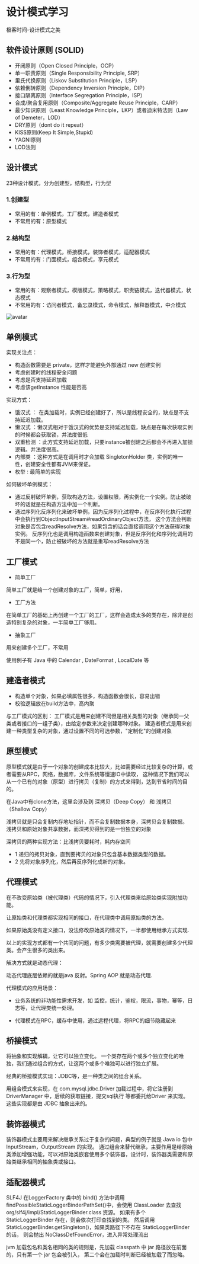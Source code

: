 # 设计模式学习
极客时间-设计模式之美
## 软件设计原则 (SOLID)

- 开闭原则（Open Closed Principle，OCP）
- 单一职责原则（Single Responsibility Principle, SRP）
- 里氏代换原则（Liskov Substitution Principle，LSP）
- 依赖倒转原则（Dependency Inversion Principle，DIP）
- 接口隔离原则（Interface Segregation Principle，ISP）
- 合成/聚合复用原则（Composite/Aggregate Reuse Principle，CARP）
- 最少知识原则（Least Knowledge Principle，LKP）或者迪米特法则（Law of Demeter，LOD）
- DRY原则（dont do it repeat）
- KISS原则(Keep It Simple,Stupid)
- YAGNI原则
- LOD法则

## 设计模式
23种设计模式，分为创建型，结构型，行为型
### 1.创建型
- 常用的有：单例模式，工厂模式，建造者模式
- 不常用的有：原型模式
### 2.结构型
- 常用的有：代理模式，桥接模式，装饰者模式，适配器模式
- 不常用的有：门面模式，组合模式，享元模式
### 3.行为型
- 常用的有：观察者模式，模版模式，策略模式，职责链模式，迭代器模式，状态模式
- 不常用的有：访问者模式，备忘录模式，命令模式，解释器模式，中介模式

![avatar](https://static001.geekbang.org/resource/image/f3/d3/f3262ef8152517d3b11bfc3f2d2b12d3.png)

## 单例模式

实现关注点：

- 构造函数需要是 private，这样才能避免外部通过 new 创建实例
- 考虑创建时的线程安全问题
- 考虑是否支持延迟加载
- 考虑该getInstance 性能是否高

实现方式：
- 饿汉式 ： 在类加载时，实例已经创建好了，所以是线程安全的，缺点是不支持延迟加载。
- 懒汉式 ：懒汉式相对于饿汉式的优势是支持延迟加载，缺点是在每次获取实例的时候都会获取锁，并法度很低
- 双重检测 ：此方式支持延迟加载，只要instance被创建之后都会不再进入加锁逻辑。并法度很高。
- 内部类 ：这种方式是在调用时才会加载 SingletonHolder 类，实例的唯一性，创建安全性都有JVM来保证。
- 枚举 : 最简单的实现

如何破坏单例模式：

- 通过反射破坏单例，获取构造方法，设置权限，再实例化一个实例。防止被破坏的话就是在构造方法中加一个判断。
- 通过序列化反序列化来破坏单例，因为反序列化过程中，在反序列化执行过程中会执行到ObjectInputStream#readOrdinaryObject方法，
这个方法会判断对象是否包含readResolve方法，如果包含的话会直接调用这个方法获得对象实例。
反序列化也是调用构造函数来创建对象，但是反序列化和序列化调用的不是同一个，防止被破坏的方法就是重写readResolve方法

## 工厂模式

- 简单工厂

简单工厂就是给一个创建对象的工厂，简单，好用，

- 工厂方法

在简单工厂的基础上再创建一个工厂的工厂，这样会造成太多的类存在，除非是创造特别复杂的对象，一半简单工厂够用。

- 抽象工厂

用来创建多个工厂，不常用

使用例子有 Java 中的 Calendar , DateFormat , LocalDate 等

## 建造者模式

- 构造单个对象，如果必填属性很多，构造函数会很长，容易出错
- 校验逻辑放在build方法中，高内聚

与工厂模式的区别：
工厂模式是用来创建不同但是相关类型的对象（继承同一父类或者接口的一组子类），由给定参数来决定创建哪种对象。
建造者模式是用来创建一种类型复杂的对象，通过设置不同的可选参数，"定制化"的创建对象

## 原型模式

原型模式就是由于一个对象的创建成本比较大，比如需要经过比较复杂的计算，或者需要从RPC，网络，数据库，文件系统等慢速IO中读取，
这种情况下我们可以从一个已有的对象（原型）进行拷贝（复制）的方式来得到，达到节省时间的目的。

在Java中有clone方法，这里会涉及到 深拷贝（Deep Copy） 和 浅拷贝（Shallow Copy）

浅拷贝就是只会复制内存地址指针，而不会复制数据本身，深拷贝会复制数据。
浅拷贝和原始对象共享数据，而深拷贝得到的是一份独立的对象

深拷贝的两种实现方法：比浅拷贝要耗时，耗内存空间

- 1 递归的拷贝对象，直到要拷贝的对象只包含基本数据类型的数据。
- 2 先将对象序列化，然后再反序列化成新的对象。

## 代理模式

在不改变原始类（被代理类）代码的情况下，引入代理类来给原始类实现附加功能。

让原始类和代理类都实现相同的接口，在代理类中调用原始类的方法。

如果原始类没有定义接口，没法修改原始类的情况下，一半都使用继承方式实现.

以上的实现方式都有一个共同的问题，有多少类需要被代理，就需要创建多少代理类。会产生很多的类出来。

解决方式就是动态代理：

动态代理底层依赖的就是java 反射。Spring AOP 就是动态代理.

代理模式的应用场景：
- 业务系统的非功能性需求开发，如 监控，统计，鉴权，限流，事物，幂等，日志等，让代理类统一处理。

- 代理模式在RPC，缓存中使用，通过远程代理，将RPC的细节隐藏起来

## 桥接模式

将抽象和实现解耦，让它可以独立变化。
一个类存在两个或多个独立变化的唯独，我们通过组合的方式，让这两个或多个唯独可以进行独立扩展。

经典的桥接模式实现：JDBC等，是一种类之间的组合关系。

用组合模式来实现，在 com.mysql.jdbc.Driver 加载过程中，将它注册到 DriverManager 中，后续的获取链接，提交sql执行
等都委托给Driver 来实现。这些实现都是由 JDBC 抽象出来的。

## 装饰器模式

装饰器模式主要用来解决继承关系过于复杂的问题，典型的例子就是 Java io 包中 InputStream，OutputStream 的实现。
通过组合来替代继承，主要作用是给原始类添加增强功能，可以对原始类嵌套使用多个装饰器，设计时，装饰器类需要和原始类继承相同的抽象类或接口。

## 适配器模式

SLF4J 在LoggerFactory 类中的 bind() 方法中调用 findPossibleStaticLoggerBinderPathSet()中，会使用 ClassLoader
去查找 org/slf4j/impl/StaticLoggerBinder.class 资源。 
如果有多个 StaticLoggerBinder 存在，则会依次打印查找到的类。
然后调用 StaticLoggerBinder.getSingleton()，如果类路径下不存在 StaticLoggerBinder的话，
则会抛出 NoClassDefFoundError，进入异常处理流出

jvm 加载包名和类名相同的类的规则是，先加载 classpath 中 jar 路径放在前面的，只有第一个 jar 包会被引入，
第二个会在加载时判断已经被加载了而忽略。


